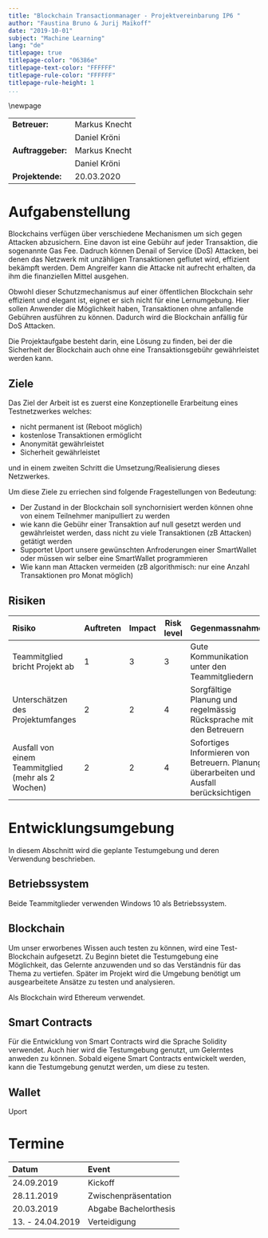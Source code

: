 ```yaml
---
title: "Blockchain Transactionmanager - Projektvereinbarung IP6 "
author: "Faustina Bruno & Jurij Maïkoff"
date: "2019-10-01"
subject: "Machine Learning"
lang: "de"
titlepage: true
titlepage-color: "06386e"
titlepage-text-color: "FFFFFF"
titlepage-rule-color: "FFFFFF"
titlepage-rule-height: 1
...
```

\newpage

|   |   |   
|:--------|:---------|
|**Betreuer:** |          Markus Knecht|
|              |         Daniel Kröni |                   
|**Auftraggeber:**|       Markus Knecht|
|                 |      Daniel Kröni|
|**Projektende:**  |      20.03.2020|

# Aufgabenstellung

Blockchains verfügen über verschiedene Mechanismen um sich gegen Attacken abzusichern. Eine davon ist eine Gebühr auf jeder Transaktion, die sogenannte Gas Fee. Dadruch können Denail of Service (DoS) Attacken, bei denen das Netzwerk mit unzähligen Transaktionen geflutet wird, effizient bekämpft werden. Dem Angreifer kann die Attacke nit aufrecht erhalten, da ihm die finanziellen Mittel ausgehen. 

Obwohl dieser Schutzmechanismus auf einer öffentlichen Blockchain sehr effizient und elegant ist, eignet er sich nicht für eine Lernumgebung. Hier sollen Anwender die Möglichkeit haben, Transaktionen ohne anfallende Gebühren ausführen zu können. Dadurch wird die Blockchain anfällig für DoS Attacken. 

Die Projektaufgabe besteht darin, eine Lösung zu finden, bei der die Sicherheit der Blockchain auch ohne eine Transaktionsgebühr gewährleistet werden kann. 

## Ziele

Das Ziel der Arbeit ist es zuerst eine Konzeptionelle Erarbeitung eines Testnetzwerkes welches:

- nicht permanent ist (Reboot möglich)
- kostenlose Transaktionen ermöglicht 
- Anonymität gewährleistet
- Sicherheit gewährleistet

und in einem zweiten Schritt die Umsetzung/Realisierung dieses Netzwerkes. 

Um diese Ziele zu erriechen sind folgende Fragestellungen von Bedeutung:

- Der Zustand in der Blockchain soll synchornisiert werden können ohne von einem Teilnehmer manipulliert zu werden
- wie kann die Gebühr einer Transaktion auf null gesetzt werden und gewährleistet werden, dass nicht zu viele Transaktionen (zB Attacken) getätigt werden
- Supportet Uport unsere gewünschten Anfroderungen einer SmartWallet oder müssen wir selber eine SmartWallet programmieren
- Wie kann man Attacken vermeiden (zB algorithmisch: nur eine Anzahl Transaktionen pro Monat möglich)

## Risiken

|  Risiko | Auftreten  | Impact  | Risk level  |  Gegenmassnahme |
|:--------------------|-----|-----|-----|:--------------------------------------|
| Teammitglied bricht Projekt ab  |  1 | 3  |  3 | Gute Kommunikation unter den Teammitgliedern   |
| Unterschätzen des Projektumfanges  | 2  | 2  |  4 | Sorgfältige Planung und regelmässig Rücksprache mit den Betreuern  |
| Ausfall von einem Teammitglied (mehr als 2 Wochen)  | 2  | 2  |  4 | Sofortiges Informieren von Betreuern. Planung überarbeiten und Ausfall berücksichtigen |



# Entwicklungsumgebung

In diesem Abschnitt wird die geplante Testumgebung und deren Verwendung beschrieben. 

## Betriebssystem

Beide Teammitglieder verwenden Windows 10 als Betriebssystem. 

## Blockchain

Um unser erworbenes Wissen auch testen zu können, wird eine Test-Blockchain aufgesetzt. Zu Beginn bietet die Testumgebung eine Möglichkeit, das Gelernte anzuwenden und so das Verständnis für das Thema zu vertiefen. Später im Projekt wird die Umgebung benötigt um ausgearbeitete Ansätze zu testen und analysieren. 

Als Blockchain wird Ethereum verwendet. 

## Smart Contracts

Für die Entwicklung von Smart Contracts wird die Sprache Solidity verwendet. Auch hier wird die Testumgebung genutzt, um Gelerntes anweden zu können. Sobald eigene Smart Contracts entwickelt werden, kann die Testumgebung genutzt werden, um diese zu testen. 

## Wallet

Uport

# Termine

| Datum  |Event   |   
|:---|:---|
| 24.09.2019  | Kickoff  |
| 28.11.2019  | Zwischenpräsentation  |
| 20.03.2019  | Abgabe Bachelorthesis  |
| 13. - 24.04.2019  | Verteidigung  |

